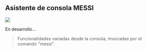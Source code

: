 ## Asistente de consola MESSI

![](https://i.giphy.com/media/WzR8zb0PN6bUmfz4DW/giphy.webp)

En desarrollo...

> Funcionalidades variadas desde la consola, invocadas por el comando "messi".